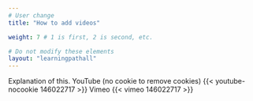```yaml
---
# User change
title: "How to add videos"

weight: 7 # 1 is first, 2 is second, etc.

# Do not modify these elements
layout: "learningpathall"
---
```


Explanation of this. 
YouTube (no cookie to remove cookies)
{{< youtube-nocookie 146022717 >}}
Vimeo
{{< vimeo 146022717 >}}


